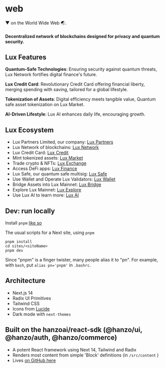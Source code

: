 # web

▼ on the World Wide Web 🌏.

#### Decentralized network of blockchains designed for privacy and quantum security. 

## Lux Features

**Quantum-Safe Technologies**: Ensuring security against quantum threats, Lux Network fortifies digital finance's future.

**Lux Credit Card**: Revolutionary Credit Card offering financial liberty, merging spending with saving, tailored for a global lifestyle.

**Tokenization of Assets**: Digital efficiency meets tangible value, Quantum safe asset tokenization on Lux Market.

**AI-Driven Lifestyle**: Lux AI enhances daily life, encouraging growth.

## Lux Ecosystem
- Lux Partners Limited, our company: [Lux Partners](https://lux.partners)
- Lux Network of blockchains: [Lux Network](https://lux.network)
- Lux Credit Card: [Lux Credit](https://lux.credit)
- Mint tokenized assets: [Lux Market](https://lux.market)
- Trade crypto & NFTs: [Lux Exchange](https://lux.exchange)
- Access DeFi apps: [Lux Finance](https://lux.finance)
- Lux Safe, our quantum safe multisig: [Lux Safe](https://safe.lux.finance)
- Use Wallet and Operate Lux Validators: [Lux Wallet](https://wallet.lux.network)
- Bridge Assets into Lux Mainnet: [Lux Bridge](https://bridge.lux.network)
- Explore Lux Mainnet: [Lux Explore](https://explore.lux.network)
- Use Lux AI to learn more: [Lux AI](https://lux.chat)
  
## Dev: run locally

Install `pnpm` [like so](https://pnpm.io/installation)

The usual scripts for a Next site, using `pnpm`
```
pnpm install
cd sites/<siteName>
pnpm dev
```

Since "pnpm" is a finger twister, many people alias it to "pn". For example, with `bash`, put `alias pn='pnpm'` in `.bashrc`.

## Architecture

- Next.js 14
- Radix UI Primitives
- Tailwind CSS
- Icons from [Lucide](https://lucide.dev)
- Dark mode with `next-themes`

## Built on the hanzoai/react-sdk (@hanzo/ui, @hanzo/auth, @hanzo/commerce)

- A potent React framework using Next 14, Tailwind and Radix
- Renders most content from simple 'Block' definitions (in `/src/content` )
- Lives [on GitHub here](https://github.com/hanzoai/react-sdk)
